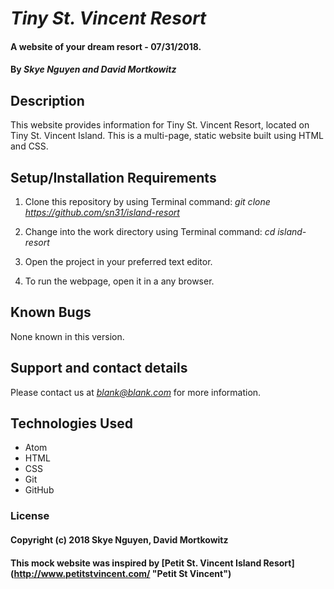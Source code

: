 # _Tiny St. Vincent Resort_

#### A website of your dream resort - 07/31/2018.

#### By _Skye Nguyen and David Mortkowitz_

## Description

This website provides information for Tiny St. Vincent Resort, located on Tiny St. Vincent Island. This is a multi-page, static website built using HTML and CSS.

## Setup/Installation Requirements

1. Clone this repository by using Terminal command:
*git clone https://github.com/sn31/island-resort*

2. Change into the work directory using Terminal command:
*cd island-resort*

3. Open the project in your preferred text editor.

4. To run the webpage, open it in a any browser.

## Known Bugs

None known in this version.

## Support and contact details

Please contact us at *blank@blank.com* for more information.

## Technologies Used

* Atom
* HTML
* CSS
* Git
* GitHub

### License

#### Copyright (c) 2018 Skye Nguyen, David Mortkowitz

#### This mock website was inspired by [Petit St. Vincent Island Resort] (http://www.petitstvincent.com/ "Petit St Vincent")

